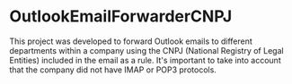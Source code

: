 # OutlookEmailForwarderCNPJ

This project was developed to forward Outlook emails to different departments within a company using the CNPJ (National Registry of Legal Entities) included in the email as a rule. It's important to take into account that the company did not have IMAP or POP3 protocols.
